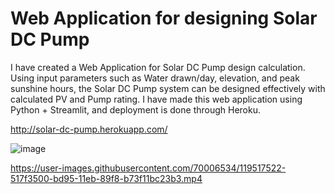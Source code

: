 # Web Application for designing Solar DC Pump

I have created a Web Application for Solar DC Pump design calculation. Using input parameters such as Water drawn/day, elevation, and peak sunshine hours, the Solar DC Pump system can be designed effectively with calculated PV and Pump rating.
I have made this web application using Python + Streamlit, and deployment is done through Heroku.

http://solar-dc-pump.herokuapp.com/

![image](https://user-images.githubusercontent.com/70006534/119230249-0537b900-bb39-11eb-9311-aba2d6b7bc9c.png)

https://user-images.githubusercontent.com/70006534/119517522-517f3500-bd95-11eb-89f8-b73f11bc23b3.mp4

